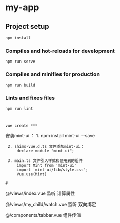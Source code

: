 # my-app

## Project setup
```
npm install
```
### Compiles and hot-reloads for development
```
npm run serve
```

### Compiles and minifies for production
```
npm run build
```

### Lints and fixes files
```
npm run lint
```
#
```
vue create ***

```

 安装mint-ui ：
     1. npm install mint-ui --save

     2. shims-vue.d.ts 文件添加mint-ui：
         declare module "mint-ui";

     3. main.ts 文件引入样式和使用到的组件
         import Mint from 'mint-ui'
         import 'mint-ui/lib/style.css';
         Vue.use(Mint)

```
#
```

@/views/index.vue  监听 计算属性

@/views/my_child/watch.vue 监听 双向绑定

@/components/tabbar.vue 组件传值

```
